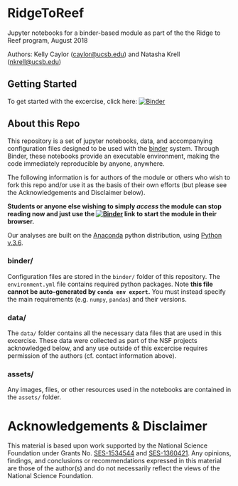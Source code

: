 # RidgeToReef

Jupyter notebooks for a binder-based module as part of the the Ridge to Reef program, August 2018

Authors: Kelly Caylor (caylor@ucsb.edu) and Natasha Krell (nkrell@ucsb.edu)

## Getting Started

To get started with the excercise, click here: [![Binder](https://mybinder.org/badge.svg)](https://mybinder.org/v2/gh/ecohydro/RidgeToReef.git/master?urlpath=lab%2Ftree%2Findex.ipynb)


## About this Repo

This repository is a set of jupyter notebooks, data, and accompanying configuration files designed to be used with the [binder](mybinder.org) system. Through Binder, these notebooks provide an executable environment, making the code immediately reproducible by anyone, anywhere.

The following information is for authors of the module or others who wish to fork this repo and/or use it as the basis of their own efforts (but please see the Acknowledgements and Disclaimer below). 

**Students or anyone else wishing to simply _access_ the module can stop reading now and just use the [![Binder](https://mybinder.org/badge.svg)](https://mybinder.org/v2/gh/ecohydro/RidgeToReef.git/master?urlpath=lab%2Ftree%2Findex.ipynb) link to start the module in their browser.**


Our analyses are built on the [Anaconda](https://www.anaconda.com/distribution/) python distribution, using [Python v.3.6](https://www.python.org/downloads/release/python-360/). 

### binder/

Configuration files are stored in the `binder/` folder of this repository. The `environment.yml` file contains required python packages. Note **this file cannot be auto-generated by `conda env export`.** You must instead specify the main requirements (e.g. `numpy`, `pandas`) and their versions. 

### data/

The `data/` folder contains all the necessary data files that are used in this excercise. These data were collected as part of the NSF projects acknowledged below, and any use outside of this excercise requires permission of the authors (cf. contact information above).

### assets/

Any images, files, or other resources used in the notebooks are contained in the `assets/` folder. 

# Acknowledgements & Disclaimer

This material is based upon work supported by the National Science Foundation under Grants No. [SES-1534544](https://www.nsf.gov/awardsearch/showAward?AWD_ID=1534544&HistoricalAwards=false) and [SES-1360421](https://www.nsf.gov/awardsearch/showAward?AWD_ID=1360421&HistoricalAwards=false). Any opinions, findings, and conclusions or recommendations expressed in this material are those of the author(s) and do not necessarily reflect the views of the National Science Foundation.
